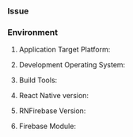 <!---
  - BEFORE YOU MAKE AN ISSUE -
-->

<!---
1) If you're trying to request a feature then please do so via our request board:
    https://react-native-firebase.canny.io/admin/board/feature-requests/invite
--->

<!---
2) If this is a setup issue then please make sure you've correctly followed the setup guides, most setup issues such as 'duplicate dex files', 'default app has not been initialized' etc are all down to an incorrect setup as the guides haven't been correctly followed.
-->

### Issue

<!--- Please write your issue here, provide as much detail as you can, code snippets, key files which will help us to debug such as your `Podfile` and/or `app/build.gradle` file). -->



### Environment

<!--- (e.g. iOS, Android, Both) --->
1. Application Target Platform: 

<!--- (e.g. macOS Sierra, Windows 10) --->
2. Development Operating System: 

<!--- (Xcode or Android Studio version, iOS or Android SDK version - if relevant) --->
3. Build Tools: 

<!--- (e.g. 0.45.1) --->
4. React Native version: 

<!--- (e.g. 2.1.3) --->
5. RNFirebase Version: 

<!--- (e.g. database, auth, messaging, analytics etc - or N/A if not applicable) --->
6. Firebase Module: 
